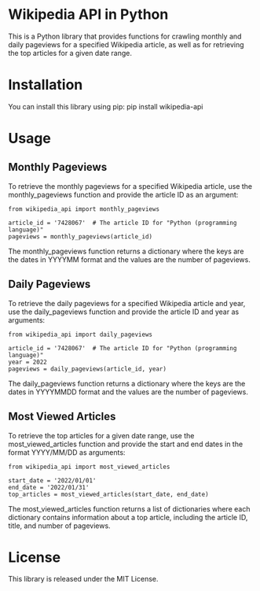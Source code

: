 # Wikipedia API in Python
This is a Python library that provides functions for crawling monthly and daily pageviews for a specified Wikipedia article, as well as for retrieving the top articles for a given date range.

# Installation
You can install this library using pip:
pip install wikipedia-api

# Usage
## Monthly Pageviews
To retrieve the monthly pageviews for a specified Wikipedia article, use the monthly_pageviews function and provide the article ID as an argument:
```
from wikipedia_api import monthly_pageviews

article_id = '7428067'  # The article ID for "Python (programming language)"
pageviews = monthly_pageviews(article_id)
```
The monthly_pageviews function returns a dictionary where the keys are the dates in YYYYMM format and the values are the number of pageviews.

## Daily Pageviews
To retrieve the daily pageviews for a specified Wikipedia article and year, use the daily_pageviews function and provide the article ID and year as arguments:
```
from wikipedia_api import daily_pageviews

article_id = '7428067'  # The article ID for "Python (programming language)"
year = 2022
pageviews = daily_pageviews(article_id, year)
```
The daily_pageviews function returns a dictionary where the keys are the dates in YYYYMMDD format and the values are the number of pageviews.

## Most Viewed Articles
To retrieve the top articles for a given date range, use the most_viewed_articles function and provide the start and end dates in the format YYYY/MM/DD as arguments:
```
from wikipedia_api import most_viewed_articles

start_date = '2022/01/01'
end_date = '2022/01/31'
top_articles = most_viewed_articles(start_date, end_date)
```
The most_viewed_articles function returns a list of dictionaries where each dictionary contains information about a top article, including the article ID, title, and number of pageviews.

# License
This library is released under the MIT License.
